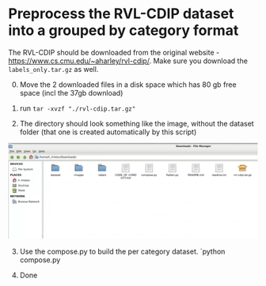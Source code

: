 # Preprocess the RVL-CDIP dataset into a grouped by category format

The RVL-CDIP should be downloaded from the original website - https://www.cs.cmu.edu/~aharley/rvl-cdip/. Make sure you download the `labels_only.tar.gz` as well.

0. Move the 2 downloaded files in a disk space which has 80 gb free space (incl the 37gb download)

1. run `tar -xvzf "./rvl-cdip.tar.gz"` 

2. The directory should look something like the image, without the dataset folder (that one is created automatically by this script)

![How your folder should look like before running this script](snapshot.png)

3. Use the compose.py to build the per category dataset. 
`python compose.py

4. Done
